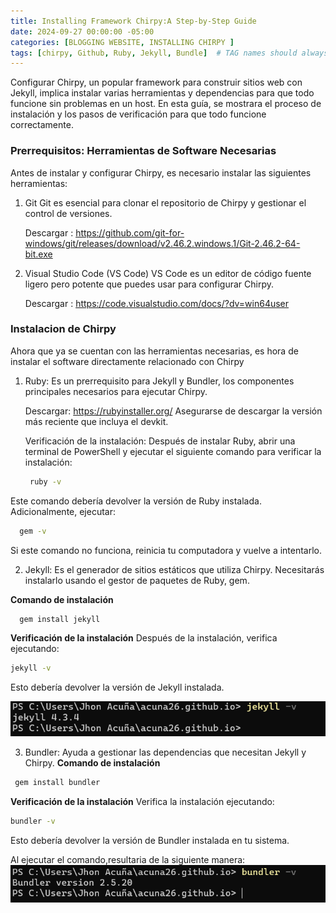 ```yaml
---
title: Installing Framework Chirpy:A Step-by-Step Guide
date: 2024-09-27 00:00:00 -05:00
categories: [BLOGGING WEBSITE, INSTALLING CHIRPY ]
tags: [chirpy, Github, Ruby, Jekyll, Bundle]  # TAG names should always be lowercase
---
```


Configurar Chirpy, un popular framework para construir sitios web con Jekyll, implica instalar varias herramientas y dependencias para que todo funcione sin problemas en un host. En esta guía, se mostrara el proceso de instalación y los pasos de verificación para que todo funcione correctamente.

### Prerrequisitos: Herramientas de Software Necesarias
Antes de instalar y configurar Chirpy, es necesario instalar las siguientes herramientas:
1. Git
   Git es esencial para clonar el repositorio de Chirpy y gestionar el control de versiones.
   
   
   Descargar : https://github.com/git-for-windows/git/releases/download/v2.46.2.windows.1/Git-2.46.2-64-bit.exe




2. Visual Studio Code (VS Code)
   VS Code es un editor de código fuente ligero pero potente que puedes usar para configurar Chirpy.

   Descargar : https://code.visualstudio.com/docs/?dv=win64user

### Instalacion de Chirpy
Ahora que ya se cuentan con las herramientas necesarias, es hora de instalar el software directamente relacionado con Chirpy

1. Ruby:
   Es un prerrequisito para Jekyll y Bundler, los componentes principales necesarios para ejecutar Chirpy.

   Descargar: https://rubyinstaller.org/
   Asegurarse de descargar la versión más reciente que incluya el devkit.

   Verificación de la instalación:
   Después de instalar Ruby, abrir una terminal de PowerShell y ejecutar el siguiente comando para verificar la instalación:
   ```bash
    ruby -v
   ```
Este comando debería devolver la versión de Ruby instalada.
Adicionalmente, ejecutar:
  ```bash
    gem -v
   ```
Si este comando no funciona, reinicia tu computadora y vuelve a intentarlo.


2.  Jekyll:
    Es el generador de sitios estáticos que utiliza Chirpy. Necesitarás instalarlo usando el gestor de paquetes de Ruby, gem.

**Comando de instalación**
  ```bash
    gem install jekyll
   ```
**Verificación de la instalación**
Después de la instalación, verifica ejecutando:
  ```bash
jekyll -v
  ```
Esto debería devolver la versión de Jekyll instalada.

![alt text](/assets/images/jekyll-v.png)

3. Bundler: 
   Ayuda a gestionar las dependencias que necesitan Jekyll y Chirpy.
   **Comando de instalación**
  ```bash
   gem install bundler
   ```
   **Verificación de la instalación**
   Verifica la instalación ejecutando:
  ```bash
  bundler -v
  ```
  Esto debería devolver la versión de Bundler instalada en tu sistema.

Al ejecutar el comando,resultaria de la siguiente manera:
![fIGURE1](/assets/images/bundler-v.png)




